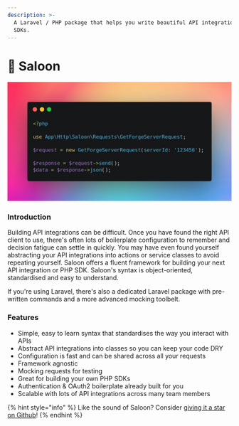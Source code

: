```yaml
---
description: >-
  A Laravel / PHP package that helps you write beautiful API integrations and
  SDKs.
---
```


# 🚪 Saloon

![Making a request, sending it and retrieving the JSON data as an associative array.](.gitbook/assets/FJFXPeaXEAAihla.jpg)

### Introduction

Building API integrations can be difficult. Once you have found the right API client to use, there's often lots of boilerplate configuration to remember and decision fatigue can settle in quickly. You may have even found yourself abstracting your API integrations into actions or service classes to avoid repeating yourself. Saloon offers a fluent framework for building your next API integration or PHP SDK. Saloon's syntax is object-oriented, standardised and easy to understand.

If you're using Laravel, there's also a dedicated Laravel package with pre-written commands and a more advanced mocking toolbelt.

### Features

* Simple, easy to learn syntax that standardises the way you interact with APIs
* Abstract API integrations into classes so you can keep your code DRY
* Configuration is fast and can be shared across all your requests
* Framework agnostic
* Mocking requests for testing
* Great for building your own PHP SDKs
* Authentication & OAuth2 boilerplate already built for you
* Scalable with lots of API integrations across many team members

{% hint style="info" %}
Like the sound of Saloon? Consider [giving it a star on Github](https://github.com/sammyjo20/saloon)!
{% endhint %}
